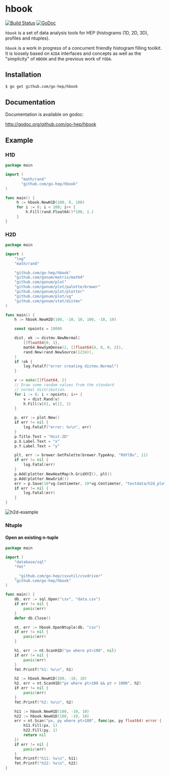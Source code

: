 hbook
=====

[![Build Status](https://secure.travis-ci.org/go-hep/hbook.png)](http://travis-ci.org/go-hep/hbook)
[![GoDoc](https://godoc.org/github.com/go-hep/hbook?status.svg)](https://godoc.org/github.com/go-hep/hbook)

`hbook` is a set of data analysis tools for HEP (histograms (1D, 2D, 3D), profiles and ntuples).

`hbook` is a work in progress of a concurrent friendly histogram filling toolkit.
It is loosely based on `AIDA` interfaces and concepts as well as the "simplicity" of `HBOOK` and the previous work of `YODA`.

## Installation

```sh
$ go get github.com/go-hep/hbook
```

## Documentation

Documentation is available on godoc:

 http://godoc.org/github.com/go-hep/hbook

## Example

### H1D

```go
package main

import (
	   "math/rand"
	   "github.com/go-hep/hbook"
)

func main() {
	 h := hbook.NewH1D(100, 0, 100)
	 for i := 0; i < 100; i++ {
	 	 h.Fill(rand.Float64()*100, 1.)
	 }
}

```

### H2D

```go
package main

import (
	"log"
	"math/rand"

	"github.com/go-hep/hbook"
	"github.com/gonum/matrix/mat64"
	"github.com/gonum/plot"
	"github.com/gonum/plot/palette/brewer"
	"github.com/gonum/plot/plotter"
	"github.com/gonum/plot/vg"
	"github.com/gonum/stat/distmv"
)

func main() {
	h := hbook.NewH2D(100, -10, 10, 100, -10, 10)

	const npoints = 10000

	dist, ok := distmv.NewNormal(
		[]float64{0, 1},
		mat64.NewSymDense(2, []float64{4, 0, 0, 2}),
		rand.New(rand.NewSource(1234)),
	)
	if !ok {
		log.Fatalf("error creating distmv.Normal")
	}

	v := make([]float64, 2)
	// Draw some random values from the standard
	// normal distribution.
	for i := 0; i < npoints; i++ {
		v = dist.Rand(v)
		h.Fill(v[0], v[1], 1)
	}

	p, err := plot.New()
	if err != nil {
		log.Fatalf("error: %v\n", err)
	}
	p.Title.Text = "Hist-2D"
	p.X.Label.Text = "x"
	p.Y.Label.Text = "y"

	plt, err := brewer.GetPalette(brewer.TypeAny, "RdYlBu", 11)
	if err != nil {
		log.Fatal(err)
	}
	p.Add(plotter.NewHeatMap(h.GridXYZ(), plt))
	p.Add(plotter.NewGrid())
	err = p.Save(10*vg.Centimeter, 10*vg.Centimeter, "testdata/h2d_plot.png")
	if err != nil {
		log.Fatal(err)
	}
}
```

![h2d-example](https://github.com/go-hep/hbook/raw/master/testdata/h2d_plot_golden.png)

### Ntuple

#### Open an existing n-tuple

```go
package main

import (
	"database/sql"
	"fmt"

	_ "github.com/go-hep/csvutil/csvdriver"
	"github.com/go-hep/hbook"
)

func main() {
	db, err := sql.Open("csv", "data.csv")
	if err != nil {
		panic(err)
	}
	defer db.Close()

	nt, err := hbook.OpenNtuple(db, "csv")
	if err != nil {
		panic(err)
	}

	h1, err := nt.ScanH1D("px where pt>100", nil)
	if err != nil {
		panic(err)
	}
	fmt.Printf("h1: %v\n", h1)

	h2 := hbook.NewH1D(100, -10, 10)
	h2, err = nt.ScanH1D("px where pt>100 && pt < 1000", h2)
	if err != nil {
		panic(err)
	}
	fmt.Printf("h2: %v\n", h2)

	h11 := hbook.NewH1D(100, -10, 10)
	h22 := hbook.NewH1D(100, -10, 10)
	err = nt.Scan("px, py where pt>100", func(px, py float64) error {
		h11.Fill(px, 1)
		h22.Fill(py, 1)
		return nil
	})
	if err != nil {
		panic(err)
	}
	fmt.Printf("h11: %v\n", h11)
	fmt.Printf("h22: %v\n", h22)
}
```
